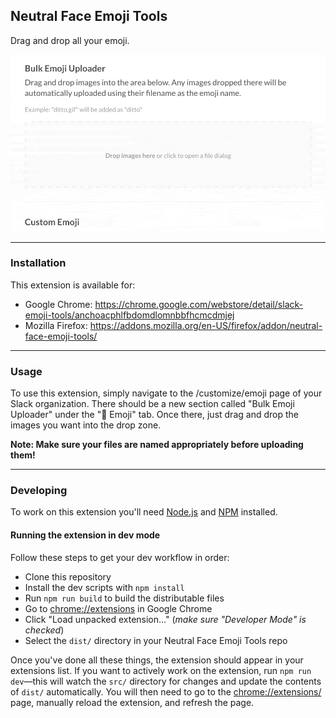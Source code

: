 ## Neutral Face Emoji Tools

Drag and drop all your emoji.

![Demo GIF](demo.gif)

-----

### Installation

This extension is available for:
- Google Chrome: https://chrome.google.com/webstore/detail/slack-emoji-tools/anchoacphlfbdomdlomnbbfhcmcdmjej
- Mozilla Firefox: https://addons.mozilla.org/en-US/firefox/addon/neutral-face-emoji-tools/

-----

### Usage

To use this extension, simply navigate to the /customize/emoji page of your Slack organization. There should be a new section called "Bulk Emoji Uploader" under the "💁 Emoji" tab. Once there, just drag and drop the images you want into the drop zone.

**Note: Make sure your files are named appropriately before uploading them!**

-----

### Developing

To work on this extension you'll need [Node.js](https://nodejs.org) and [NPM](https://www.npmjs.com/) installed.

#### Running the extension in dev mode

Follow these steps to get your dev workflow in order:

- Clone this repository
- Install the dev scripts with `npm install`
- Run `npm run build` to build the distributable files
- Go to [chrome://extensions](chrome://extensions) in Google Chrome
- Click "Load unpacked extension..." (*make sure "Developer Mode" is checked*)
- Select the `dist/` directory in your Neutral Face Emoji Tools repo

Once you've done all these things, the extension should appear in your extensions list. If you want to actively work on the extension, run `npm run dev`—this will watch the `src/` directory for changes and update the contents of `dist/` automatically. You will then need to go to the [chrome://extensions/](chrome://extensions) page, manually reload the extension, and refresh the page.
